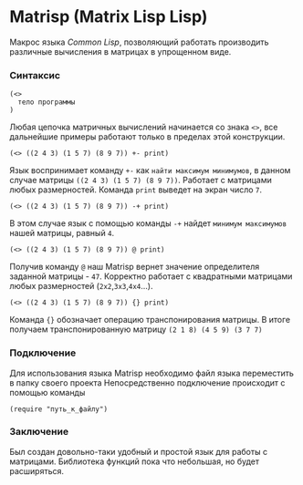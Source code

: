 # Matrisp (Matrix Lisp Lisp)

Макрос языка _Common Lisp_, позволяющий работать производить различные вычисления в матрицах в упрощенном виде. 


### Синтаксис

```common-lisp
(<>
  тело программы
)
```

Любая цепочка матричных вычислений начинается со знака `<>`, все дальнейшие примеры работают только в пределах этой конструкции.



```common-lisp
(<> ((2 4 3) (1 5 7) (8 9 7)) +- print) 
```

Язык воспринимает команду `+-` как `найти максимум минимумов`, в данном случае матрицы `((2 4 3) (1 5 7) (8 9 7))`.
Работает с матрицами любых размерностей.
Команда `print` выведет на экран число `7`.




```common-lisp
(<> ((2 4 3) (1 5 7) (8 9 7)) -+ print) 
```

В этом случае язык с помощью команды `-+` найдет `минимум максимумов` нашей матрицы, равный `4`.




```common-lisp
(<> ((2 4 3) (1 5 7) (8 9 7)) @ print)
```

Получив команду `@` наш Matrisp вернет значение определителя заданной матрицы -  `47`.
Корректно работает с квадратными матрицами любых размерностей (`2x2`,`3x3`,`4x4`...).




```common-lisp
(<> ((2 4 3) (1 5 7) (8 9 7)) {} print)
```

Команда `{}` обозначает операцию транспонирования матрицы. В итоге получаем транспонированную матрицу `(2 1 8) (4 5 9) (3 7 7)`

### Подключение

Для использования языка Matrisp необходимо файл языка переместить в папку своего проекта
Непосредственно подключение происходит с помощью команды

```common-lisp
(require "путь_к_файлу")
```


### Заключение

Был создан довольно-таки удобный и простой язык для работы с матрицами.
Библиотека функций пока что небольшая, но будет расширяться.
